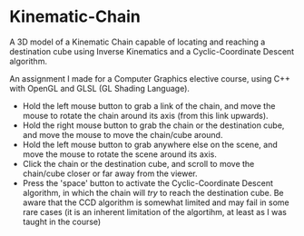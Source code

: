 # Kinematic-Chain
A 3D model of a Kinematic Chain capable of locating and reaching a destination cube using Inverse Kinematics and a Cyclic-Coordinate Descent algorithm.

An assignment I made for a Computer Graphics elective course, using C++ with OpenGL and GLSL (GL Shading Language).

- Hold the left mouse button to grab a link of the chain, and move the mouse to rotate the chain around its axis
(from this link upwards).
- Hold the right mouse button to grab the chain or the destination cube, and move the mouse to move the chain/cube around.
- Hold the left mouse button to grab anywhere else on the scene, and move the mouse to rotate the scene around its axis.
- Click the chain or the destination cube, and scroll to move the chain/cube closer or far away from the viewer.
- Press the 'space' button to activate the Cyclic-Coordinate Descent algorithm, in which the chain will *try* to reach the destination cube.
Be aware that the CCD algorithm is somewhat limited and may fail in some rare cases
(it is an inherent limitation of the algortihm, at least as I was taught in the course) 
